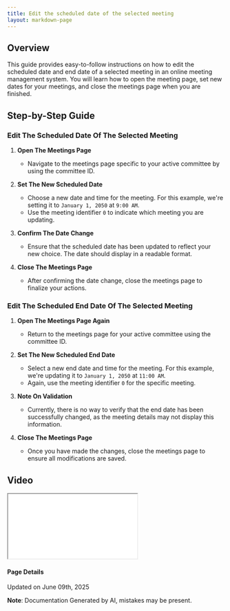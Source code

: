 ```yaml
---
title: Edit the scheduled date of the selected meeting
layout: markdown-page
---
```

## Overview

This guide provides easy-to-follow instructions on how to edit the scheduled date and end date of a selected meeting in an online meeting management system. You will learn how to open the meeting page, set new dates for your meetings, and close the meetings page when you are finished.

## Step-by-Step Guide

### Edit The Scheduled Date Of The Selected Meeting

1. **Open The Meetings Page**
   - Navigate to the meetings page specific to your active committee by using the committee ID.

2. **Set The New Scheduled Date**
   - Choose a new date and time for the meeting. For this example, we're setting it to `January 1, 2050` at `9:00 AM`.
   - Use the meeting identifier `0` to indicate which meeting you are updating.

3. **Confirm The Date Change**
   - Ensure that the scheduled date has been updated to reflect your new choice. The date should display in a readable format.

4. **Close The Meetings Page**
   - After confirming the date change, close the meetings page to finalize your actions.

### Edit The Scheduled End Date Of The Selected Meeting

1. **Open The Meetings Page Again**
   - Return to the meetings page for your active committee using the committee ID.

2. **Set The New Scheduled End Date**
   - Select a new end date and time for the meeting. For this example, we're updating it to `January 1, 2050` at `11:00 AM`.
   - Again, use the meeting identifier `0` for the specific meeting.

3. **Note On Validation**
   - Currently, there is no way to verify that the end date has been successfully changed, as the meeting details may not display this information.

4. **Close The Meetings Page**
   - Once you have made the changes, close the meetings page to ensure all modifications are saved.
## Video 
<div class="container my-5">
	<div class="embed-responsive embed-responsive-16by9">
		<iframe class="embed-responsive-item" src="..\media\meetings\edit_the_scheduled\Edit_the_scheduled_date_of_the_selected_meeting.webm" allowfullscreen></iframe>
	</div>
</div>



#### Page Details
Updated on June 09th, 2025

**Note**: Documentation Generated by AI, mistakes may be present.